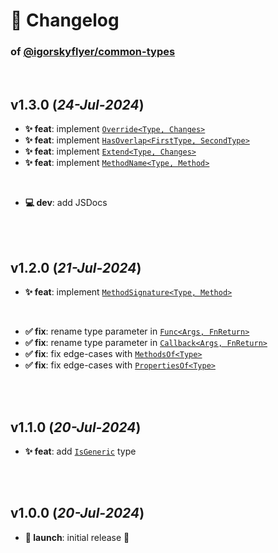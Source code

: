# 📒 Changelog

### of [@igorskyflyer/common-types](https://github.com/igorskyflyer/npm-common-types)

<br>

## v1.3.0 (*24-Jul-2024*)

- **✨ feat**: implement [`Override<Type, Changes>`](./README.md#overridetype-changes)
- **✨ feat**: implement [`HasOverlap<FirstType, SecondType>`](./README.md#hasoverlapfirsttype-secondtype)
- **✨ feat**: implement [`Extend<Type, Changes>`](./README.md#extendtype-changes)
- **✨ feat**: implement [`MethodName<Type, Method>`](./README.md#methodnametype-method)

<br>

- **💻 dev**: add JSDocs

<br>
<br>

## v1.2.0 (*21-Jul-2024*)

- **✨ feat**: implement [`MethodSignature<Type, Method>`](./README.md#methodsignaturetype-method)

<br>

- **✅ fix**: rename type parameter in [`Func<Args, FnReturn>`](./README.md#funcargs-fnreturn)
- **✅ fix**: rename type parameter in [`Callback<Args, FnReturn>`](./README.md#callbackargs-fnreturn)
- **✅ fix**: fix edge-cases with [`MethodsOf<Type>`](./README.md#methodsoftype)
- **✅ fix**: fix edge-cases with [`PropertiesOf<Type>`](./README.md#propertiesoftype)

<br>
<br>

## v1.1.0 (*20-Jul-2024*)

- **✨ feat**: add [`IsGeneric`](./README.md#isgenerictype) type

<br>
<br>

## v1.0.0 (*20-Jul-2024*)

- **🚀 launch**: initial release 🎉
